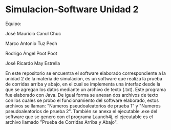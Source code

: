 # Simulacion-Software Unidad 2

Equipo:

José Mauricio Canul Chuc

Marco Antonio Tuz Pech

Rodrigo Ángel Poot Poot

José Ricardo May Estrella

En este repositorio se encuentra el software elaborado correspondiente a la unidad 2 de la materia de simulacion, es un software que realiza la prueba de corridas arriba y abajo, en el cual se implementa una interfaz desde la que se agregan los datos mediante un archivo de texto (.txt). Este programa fue elaborado con Java. De igual forma se anexan dos archivos de texto con los cuales se probo el funcionamiento del software elaborado, estos archivos se llaman: "Numeros pseudoaleatorios de prueba 1" y "Numeros pseudoaleatorios de prueba 2". También se anexa el ejecutable .exe del software que se genero con el programa Launch4j, el ejecutable es el archivo llamado "Prueba de Corridas Arriba y Abajo". 
